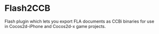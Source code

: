 Flash2CCB
=========

Flash plugin which lets you export FLA documents as CCBi binaries for use in Cocos2d-iPhone and Cocos2d-x game projects.
